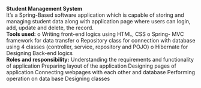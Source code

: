 <b>Student Management System</b><br>
It’s a Spring-Based software application which is capable of storing and managing student data along with application page where users can login, add, update and delete, the record.
<br>
<b>Tools used:</b>
o	Writing front-end logics using HTML, CSS
o	Spring- MVC framework for data transfer
o	Repository class for connection with database using 4 classes (controller, service, repository and POJO)
o	Hibernate for Designing Back-end logics  
<b>Roles and responsibility:</b>
Understanding the requirements and functionality of application
Preparing layout of the application
Designing pages of application
Connecting webpages with each other and database
Performing operation on data base
Designing classes
